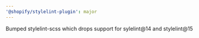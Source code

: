 ```yaml
---
'@shopify/stylelint-plugin': major
---
```


Bumped stylelint-scss which drops support for sylelint@14 and stylelint@15
